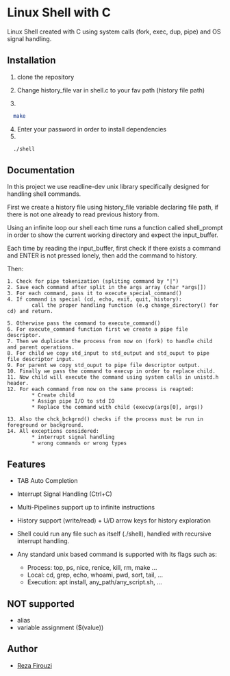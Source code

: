 
# Linux Shell with C
Linux Shell created with C using system calls (fork, exec, dup, pipe) and
OS signal handling.
## Installation

1. clone the repository

2. Change history_file var in shell.c to your fav path (history file path)
3. 
```bash
  make
```
4. Enter your password in order to install dependencies
5. 
```bash
  ./shell
```

## Documentation
In this project we use readline-dev unix library specifically designed for handling shell commands.

First we create a history file using history_file variable declaring file path, if
there is not one already to read previous history from.

Using an infinite loop our shell each time runs a function called shell_prompt in order to show the current working directory and expect the input_buffer.

Each time by reading the input_buffer, first check if there exists a command and ENTER is not pressed lonely, then add the command to history.

Then:
    
    1. Check for pipe tokenization (spliting command by "|")
    2. Save each command after split in the args array (char *args[])
    3. For each command, pass it to execute_special_command()
    4. If command is special (cd, echo, exit, quit, history):
            call the proper handling function (e.g change_directory() for cd) and return.
    
    5. Otherwise pass the command to execute_command()
    6. For execute_command function first we create a pipe file descriptor.
    7. Then we duplicate the process from now on (fork) to handle child and parent operations.
    8. For child we copy std_input to std_output and std_ouput to pipe file descriptor input.
    9. For parent we copy std_ouput to pipe file descriptor output.
    10. Finally we pass the command to execvp in order to replace child.
    11. Now child will execute the command using system calls in unistd.h header.
    12. For each command from now on the same process is reapted:
            * Create child
            * Assign pipe I/O to std IO
            * Replace the command with child (execvp(args[0], args))

    13. Also the chck_bckgrnd() checks if the process must be run in foreground or background.
    14. All exceptions considered:
            * interrupt signal handling
            * wrong commands or wrong types


## Features

- TAB Auto Completion
- Interrupt Signal Handling (Ctrl+C)
- Multi-Pipelines support up to infinite instructions
- History support (write/read) + U/D arrow keys for history exploration
- Shell could run any file such as itself (./shell), handled with recursive interrupt handling.
- Any standard unix based command is supported with its flags such as:
    
    * Process: top, ps, nice, renice, kill, rm, make ...
    * Local: cd, grep, echo, whoami, pwd, sort, tail, ...
    * Execution: apt install, any_path/any_script.sh, ...
    
## NOT supported
- alias
- variable assignment ($(value))


  
## Author

- [Reza Firouzi](https://www.linkedin.com/in/rezafirouzi)

  